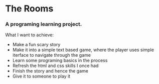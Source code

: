 # The Rooms
<h3>A programing learning project.</h3>

<p>
What I want to achieve:
  <ul>
    <li>Make a fun scary story</li>
    <li>Make it into a simple text based game, where the player uses simple iterface to navigate through the game</li>
    <li>Learn some programing basics in the process</li>
    <li>Refresh the html and css skills I once had</li>
    <li>Finish the story and hence the game</li>
    <li>Give it to someone to play it</li>
  </ul>
</p>
